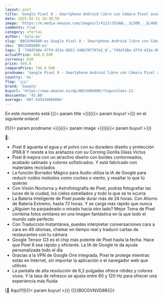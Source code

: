 ```yaml
---
layout: post
title: 'Google Pixel 8 - Smartphone Android libre con Cámara Pixel avanzada  batería con autonomía de 24 horas y potentes funciones de seguridad - Verde Liquen  128GB'
date: 2025-02-11 19:38:58
image: 'https://m.media-amazon.com/images/I/4111rJ524AL._SL500_._SL400_.jpg'
comments: true
category: ofertas
author: 'tole.es'
slug: 'B0CGVNVD8R-es Google Pixel 8 - Smartphone Android libre con Cámara Pixel...'
sku: 'B0CGVNVD8R-es'
tags: [ '749d7d8e-47fd-431e-8b51-348b70f767e2_0','749d7d8e-47fd-431e-8b51-348b70f767e2_8001','Arborist Merchandising Root','Comunicación móvil y accesorios','Electrónica','Móviles','Móviles y smartphones libres','Self Service','Special Features Stores','Teléfono Móvil Gaming','android','google','🇪🇸', ]
actualPrice: 449.0 EUR
currency: EUR
price: 449.0
comparePrice: 799.0 EUR
prodname: 'Google Pixel 8 - Smartphone Android libre con Cámara Pixel avanzada  batería con autonomía de 24 horas y potentes funciones de seguridad - Verde Liquen  128GB'
country: 'es'
flag: '🇪🇸'
brand: 'Google'
buyurl: 'https://www.amazon.es/dp/B0CGVNVD8R/?tag=tolees-21'
descuento: '43.80'
average: '607.545416666666'
---
```


En este momento está [{{< param title >}}]({{< param buyurl >}}) en el siguiente enlace!

[![{{< param prodname >}}]({{< param image >}})]({{< param buyurl >}})

🔎:

- Pixel 8 aguanta el agua y el polvo con su duradero diseño y protección IP68.8 Y resiste a los arañazos con su Corning Gorilla Glass Victus
- Pixel 8 mejora con un atractivo diseño con bordes contorneados, acabado satinado y colores sofisticados. Y está fabricado con materiales reciclados
- La función Borrador Mágico para Audio utiliza la IA de Google para reducir ruidos molestos como coches o viento, y resaltar lo que tú quieras
- Con Visión Nocturna y Astrofotografía de Pixel, podrás fotografiar las luces de la ciudad, los cielos estrellados y todo lo que se te ocurra
- La Batería Inteligente de Pixel puede durar más de 24 horas. Con Ahorro de Batería Extremo, hasta 72 horas. Y se carga más rápido que nunca
- ¿Alguien ha parpadeado o mirado hacia otro lado? Mejor Toma de Pixel combina fotos similares en una imagen fantástica en la que todo el mundo sale perfecto
- Con Traducción Instantánea, puedes interpretar conversaciones cara a cara en 49 idiomas, chatear en tiempo real y traducir cartas de restaurantes con tu cámara
- Google Tensor G3 es el chip más potente de Pixel hasta la fecha. Hace que Pixel 8 sea rápido y eficiente. La IA de Google te da ayuda personalizada todo el día
- Gracias a la VPN de Google One integrada, Pixel te protege mientras estás en Internet, sin importar la aplicación o el navegador web que utilices
- La pantalla de alta resolución de 6,2 pulgadas ofrece nitidez y colores vivos. Y la tasa de refresco se ajusta entre 60 y 120 Hz para ofrecer una experiencia más fluida

[🛒 Aquí!!!]({{< param buyurl >}})
{{<world>}}B0CGVNVD8R{{</world>}}
